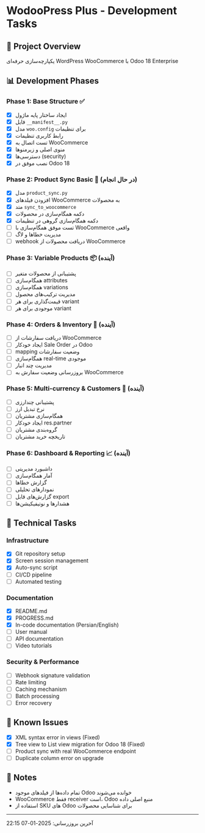 # WodooPress Plus - Development Tasks

## 🎯 Project Overview
یکپارچه‌سازی حرفه‌ای WordPress WooCommerce با Odoo 18 Enterprise

## 📊 Development Phases

### Phase 1: Base Structure ✅
- [x] ایجاد ساختار پایه ماژول
- [x] فایل `__manifest__.py`
- [x] مدل `woo.config` برای تنظیمات
- [x] رابط کاربری تنظیمات
- [x] تست اتصال به WooCommerce
- [x] منوی اصلی و زیرمنوها
- [x] دسترسی‌ها (security)
- [x] نصب موفق در Odoo 18

### Phase 2: Product Sync Basic 🔄 (در حال انجام)
- [x] مدل `product_sync.py`
- [x] افزودن فیلدهای WooCommerce به محصولات
- [x] متد `sync_to_woocommerce`
- [x] دکمه همگام‌سازی در محصولات
- [x] دکمه همگام‌سازی گروهی در تنظیمات
- [ ] تست موفق همگام‌سازی با WooCommerce واقعی
- [ ] مدیریت خطاها و لاگ
- [ ] webhook دریافت محصولات از WooCommerce

### Phase 3: Variable Products 📦 (آینده)
- [ ] پشتیبانی از محصولات متغیر
- [ ] همگام‌سازی attributes
- [ ] همگام‌سازی variations
- [ ] مدیریت ترکیب‌های محصول
- [ ] قیمت‌گذاری برای هر variant
- [ ] موجودی برای هر variant

### Phase 4: Orders & Inventory 🛒 (آینده)
- [ ] دریافت سفارشات از WooCommerce
- [ ] ایجاد خودکار Sale Order در Odoo
- [ ] mapping وضعیت سفارشات
- [ ] همگام‌سازی real-time موجودی
- [ ] مدیریت چند انبار
- [ ] بروزرسانی وضعیت سفارش به WooCommerce

### Phase 5: Multi-currency & Customers 💱 (آینده)
- [ ] پشتیبانی چندارزی
- [ ] نرخ تبدیل ارز
- [ ] همگام‌سازی مشتریان
- [ ] ایجاد خودکار res.partner
- [ ] گروه‌بندی مشتریان
- [ ] تاریخچه خرید مشتریان

### Phase 6: Dashboard & Reporting 📈 (آینده)
- [ ] داشبورد مدیریتی
- [ ] آمار همگام‌سازی
- [ ] گزارش خطاها
- [ ] نمودارهای تحلیلی
- [ ] گزارش‌های قابل export
- [ ] هشدارها و نوتیفیکیشن‌ها

## 🔧 Technical Tasks

### Infrastructure
- [x] Git repository setup
- [x] Screen session management
- [x] Auto-sync script
- [ ] CI/CD pipeline
- [ ] Automated testing

### Documentation
- [x] README.md
- [x] PROGRESS.md
- [x] In-code documentation (Persian/English)
- [ ] User manual
- [ ] API documentation
- [ ] Video tutorials

### Security & Performance
- [ ] Webhook signature validation
- [ ] Rate limiting
- [ ] Caching mechanism
- [ ] Batch processing
- [ ] Error recovery

## 🐛 Known Issues
- [x] XML syntax error in views (Fixed)
- [x] Tree view to List view migration for Odoo 18 (Fixed)
- [ ] Product sync with real WooCommerce endpoint
- [ ] Duplicate column error on upgrade

## 📝 Notes
- تمام داده‌ها از فیلدهای موجود Odoo خوانده می‌شوند
- WooCommerce فقط receiver است، Odoo منبع اصلی داده
- استفاده از SKU های Odoo برای شناسایی محصولات

---
آخرین بروزرسانی: 2025-01-07 22:15
